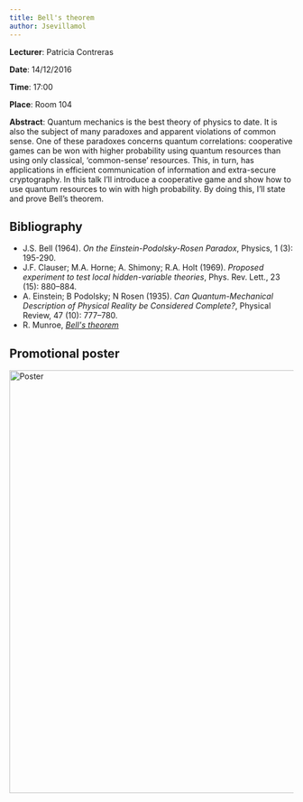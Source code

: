 ```yaml
---
title: Bell's theorem
author: Jsevillamol
---
```

**Lecturer**: Patricia Contreras

**Date**: 14/12/2016

**Time**: 17:00

**Place**: Room 104

**Abstract**:
Quantum mechanics is the best theory of physics to date. It is also the subject of many paradoxes and apparent violations of common sense. One of these paradoxes concerns quantum correlations: cooperative games can be won with higher probability using quantum resources than using only classical, ‘common-sense’ resources. This, in turn, has applications in efficient communication of information and extra-secure cryptography. In this talk I’ll introduce a cooperative game and show how to use quantum resources to win with high probability. By doing this, I’ll state and prove Bell’s theorem.

## Bibliography
- J.S. Bell (1964). *On the Einstein-Podolsky-Rosen Paradox*, Physics, 1 (3): 195-290.
- J.F. Clauser; M.A. Horne; A. Shimony; R.A. Holt (1969). *Proposed experiment to test local hidden-variable theories*, Phys. Rev. Lett., 23 (15): 880–884.
- A. Einstein; B Podolsky; N Rosen (1935). *Can Quantum-Mechanical Description of Physical Reality be Considered Complete?*, Physical Review, 47 (10): 777–780.
- R. Munroe, [*Bell's theorem*](https://xkcd.com/1591/)

## Promotional poster
 <img src="https://document-export.canva.com/DACGsFbtNnA/15/preview/0001-42.png" alt="Poster" style="width: 750px;"/>
